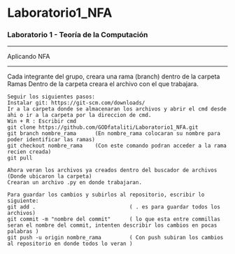 # Laboratorio1_NFA

### Laboratorio 1 - Teoría de la Computación
---
 Aplicando NFA
***
 Cada integrante del grupo, creara una rama (branch) dentro de la carpeta Ramas
 Dentro de la carpeta creara el archivo con el que trabajara.
 
 ```
 Seguir los siguientes pasos:
 Instalar git: https://git-scm.com/downloads/
 Ir a la carpeta donde se almacenaran los archivos y abrir el cmd desde ahi o ir a la carpeta por la direccion de cmd.
 Win + R : Escribir cmd
 git clone https://github.com/GODfataliti/Laboratorio1_NFA.git
 git branch nombre_rama      (En nombre_rama colocaran su nombre para poder identificar las ramas)
 git checkout nombre_rama    (Con este comando podran acceder a la rama recien creada)
 git pull
 
 Ahora veran los archivos ya creados dentro del buscador de archivos (Donde ubicaron la carpeta)
 Crearan un archivo .py en donde trabajaran.
 
 Para guardar los cambios y subirlos al repositorio, escribir lo siguiente:
 git add .                              ( . es para guardar todos los archivos)
 git commit -m "nombre del commit"      ( lo que esta entre commillas seran el nombre del commit, intenten describir los cambios en pocas palabras )
 git push -u origin nombre_rama         ( Con push subiran los cambios al repositorio en donde todos lo veran )
 
 ```

